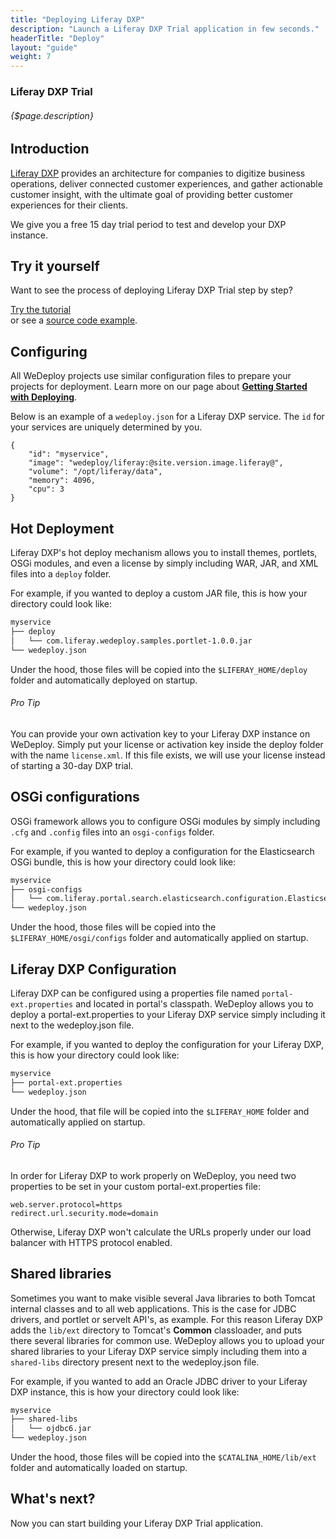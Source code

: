 ```yaml
---
title: "Deploying Liferay DXP"
description: "Launch a Liferay DXP Trial application in few seconds."
headerTitle: "Deploy"
layout: "guide"
weight: 7
---
```


### Liferay DXP Trial

###### {$page.description}

<article id="1">

## Introduction

[Liferay DXP](https://www.liferay.com/digital-experience-platform) provides an architecture for companies to digitize business operations, deliver connected customer experiences, and gather actionable customer insight, with the ultimate goal of providing better customer experiences for their clients.

We give you a free 15 day trial period to test and develop your DXP instance.

</article>

<article id="2">

## Try it yourself

Want to see the process of deploying Liferay DXP Trial step by step?

<div class="guide-btn-cta">
	<a class="btn btn-accent btn-sm" href="/tutorials/liferay-dxp/" target="_blank">
		<span class="icon-16-external"></span>Try the tutorial
	</a>
</div>

<div class="guide-aux-cta">
	or see a <a href="https://github.com/wedeploy-examples/liferay-dxp-example" target="_blank">source code example</a>.
</div>

</article>

<article id="3">

## Configuring

<aside>

All WeDeploy projects use similar configuration files to prepare your projects for deployment. Learn more on our page about <strong><a href="/docs/deploy/getting-started/">Getting Started with Deploying</a></strong>.

</aside>

Below is an example of a `wedeploy.json` for a Liferay DXP service. The `id` for your services are uniquely determined by you.

```application/json
{
	"id": "myservice",
	"image": "wedeploy/liferay:@site.version.image.liferay@",
	"volume": "/opt/liferay/data",
	"memory": 4096,
	"cpu": 3
}
```

</article>

<article id="4">

## Hot Deployment

Liferay DXP's hot deploy mechanism allows you to install themes, portlets, OSGi modules, and even a license by simply including WAR, JAR, and XML files into a `deploy` folder.

For example, if you wanted to deploy a custom JAR file, this is how your directory could look like:

```xml
myservice
├── deploy
│   └── com.liferay.wedeploy.samples.portlet-1.0.0.jar
└── wedeploy.json
```

Under the hood, those files will be copied into the `$LIFERAY_HOME/deploy` folder and automatically deployed on startup.

<aside>

###### <span class="icon-16-star"></span> Pro Tip

You can provide your own activation key to your Liferay DXP instance on WeDeploy. Simply put your license or activation key inside the deploy folder with the name `license.xml`. If this file exists, we will use your license instead of starting a 30-day DXP trial.

</aside>

</article>

<article id="5">

## OSGi configurations

OSGi framework allows you to configure OSGi modules by simply including `.cfg` and `.config` files into an `osgi-configs` folder.

For example, if you wanted to deploy a configuration for the Elasticsearch OSGi bundle, this is how your directory could look like:

```xml
myservice
├── osgi-configs
│   └── com.liferay.portal.search.elasticsearch.configuration.ElasticsearchConfiguration.config
└── wedeploy.json
```

Under the hood, those files will be copied into the `$LIFERAY_HOME/osgi/configs` folder and automatically applied on startup.

</article>

<article id="6">

## Liferay DXP Configuration

Liferay DXP can be configured using a properties file named `portal-ext.properties` and located in portal's classpath. WeDeploy allows you to deploy a portal-ext.properties to your Liferay DXP service simply including it next to the wedeploy.json file.

For example, if you wanted to deploy the configuration for your Liferay DXP, this is how your directory could look like:

```xml
myservice
├── portal-ext.properties
└── wedeploy.json
```

Under the hood, that file will be copied into the `$LIFERAY_HOME` folder and automatically applied on startup.

<aside>

###### <span class="icon-16-star"></span> Pro Tip

In order for Liferay DXP to work properly on WeDeploy, you need two properties to be set in your custom portal-ext.properties file:

```properties
web.server.protocol=https
redirect.url.security.mode=domain
```

Otherwise, Liferay DXP won't calculate the URLs properly under our load balancer with HTTPS protocol enabled.

</aside>

</article>

<article id="7">

## Shared libraries

Sometimes you want to make visible several Java libraries to both Tomcat internal classes and to all web applications. This is the case for JDBC drivers, and portlet or servelt API's, as example. For this reason Liferay DXP adds the `lib/ext` directory to Tomcat's **Common** classloader, and puts there several libraries for common use. WeDeploy allows you to upload your shared libraries to your Liferay DXP service simply including them into a `shared-libs` directory present next to the wedeploy.json file.

For example, if you wanted to add an Oracle JDBC driver to your Liferay DXP instance, this is how your directory could look like:

```xml
myservice
├── shared-libs
│   └── ojdbc6.jar
└── wedeploy.json
```

Under the hood, those files will be copied into the `$CATALINA_HOME/lib/ext` folder and automatically loaded on startup.

</article>

## What's next?

Now you can start building your Liferay DXP Trial application.
